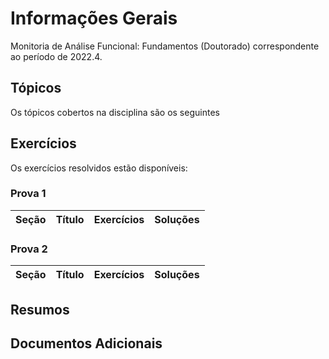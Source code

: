 # Informações Gerais 

Monitoria de Análise Funcional: Fundamentos (Doutorado) correspondente ao período de 2022.4.  

## Tópicos 

Os tópicos cobertos na disciplina são os seguintes

## Exercícios 

Os exercícios resolvidos estão disponíveis:

### Prova 1

|Seção|Título|Exercícios|Soluções|
|-----|------|----------|--------|


### Prova 2

|Seção|Título|Exercícios|Soluções|
|-----|------|----------|--------|

## Resumos 
  
## Documentos Adicionais